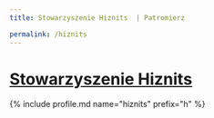 ```yaml
---
title: Stowarzyszenie Hiznits  | Patromierz

permalink: /hiznits
---
```


# [Stowarzyszenie Hiznits ](https://patronite.pl/hiznits)

{% include profile.md name="hiznits" prefix="h" %}
